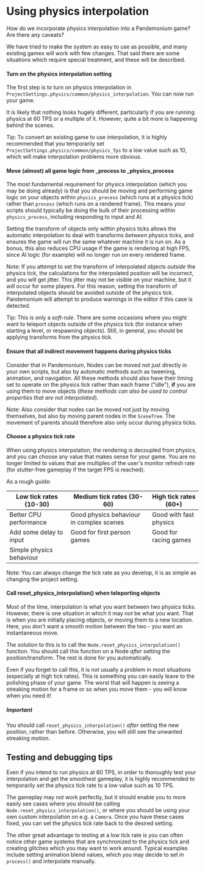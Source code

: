 
# Using physics interpolation

How do we incorporate physics interpolation into a Pandemonium game? Are there any caveats?

We have tried to make the system as easy to use as possible, and many existing games will work
with few changes. That said there are some situations which require special treatment,
and these will be described.

#### Turn on the physics interpolation setting

The first step is to turn on physics interpolation in
`ProjectSettings.physics/common/physics_interpolation`.
You can now run your game.

It is likely that nothing looks hugely different, particularly if you are running
physics at 60 TPS or a multiple of it. However, quite a bit more is happening behind the scenes.

Tip: To convert an existing game to use interpolation, it is highly recommended that
you temporarily set `ProjectSettings.physics/common/physics_fps`
to a low value such as 10, which will make interpolation problems more obvious.

#### Move (almost) all game logic from _process to _physics_process

The most fundamental requirement for physics interpolation (which you may be doing already)
is that you should be moving and performing game logic on your objects within `physics_process`
(which runs at a physics tick) rather than `process` (which runs on a rendered frame).
This means your scripts should typically be doing the bulk of their processing
within `physics_process`, including responding to input and AI.

Setting the transform of objects only within physics ticks allows the automatic interpolation
to deal with transforms *between* physics ticks, and ensures the game will run the same
whatever machine it is run on. As a bonus, this also reduces CPU usage if the game is
rendering at high FPS, since AI logic (for example) will no longer run on every
rendered frame.

Note: If you attempt to set the transform of interpolated objects *outside* the physics tick,
the calculations for the interpolated position will be incorrect, and you will get jitter.
This jitter may not be visible on your machine, but it *will* occur for some players. For
this reason, setting the transform of interpolated objects should be avoided outside of
the physics tick. Pandemonium will attempt to produce warnings in the editor if this case is detected.

Tip: This is only a *soft-rule*. There are some occasions where you might want to teleport
objects outside of the physics tick (for instance when starting a level, or respawning
objects). Still, in general, you should be applying transforms from the physics tick.

#### Ensure that all indirect movement happens during physics ticks

Consider that in Pandemonium, Nodes can be moved not just directly in your own scripts, but
also by automatic methods such as tweening, animation, and navigation. All these methods
should also have their timing set to operate on the physics tick rather than each frame
("idle"), **if** you are using them to move objects (*these methods can also be used
to control properties that are not interpolated*).

Note:
 Also consider that nodes can be moved not just by moving themselves, but also by moving
parent nodes in the `SceneTree`. The movement of parents should therefore also only occur during physics ticks.

#### Choose a physics tick rate

When using physics interpolation, the rendering is decoupled from physics, and you can
choose any value that makes sense for your game. You are no longer limited to values
that are multiples of the user's monitor refresh rate (for stutter-free gameplay if
the target FPS is reached).

As a rough guide:

| Low tick rates (10-30)   | Medium tick rates (30-60)                | High tick rates (60+)  |
|--------------------------|------------------------------------------|------------------------|
| Better CPU performance   | Good physics behaviour in complex scenes | Good with fast physics |
| Add some delay to input  | Good for first person games              | Good for racing games  |
| Simple physics behaviour |                                          |                        |

Note: You can always change the tick rate as you develop, it is as simple as changing the project setting.

#### Call reset_physics_interpolation() when teleporting objects

Most of the time, interpolation is what you want between two physics ticks. However,
there is one situation in which it may *not* be what you want. That is when you are
initially placing objects, or moving them to a new location. Here, you don't want a
smooth motion between the two - you want an instantaneous move.

The solution to this is to call the `Node.reset_physics_interpolation()` function. You
should call this function on a Node *after* setting the position/transform. The rest
is done for you automatically.

Even if you forget to call this, it is not usually a problem in most situations (especially
at high tick rates). This is something you can easily leave to the polishing phase of your
game. The worst that will happen is seeing a streaking motion for a frame or so when you
move them - you will know when you need it!

##### Important

You should call `reset_physics_interpolation()` *after* setting the new position,
rather than before. Otherwise, you will still see the unwanted streaking motion.

## Testing and debugging tips

Even if you intend to run physics at 60 TPS, in order to thoroughly test your interpolation
and get the smoothest gameplay, it is highly recommended to temporarily set the physics tick
rate to a low value such as 10 TPS.

The gameplay may not work perfectly, but it should enable you to more easily see cases
where you should be calling `Node.reset_physics_interpolation()`, or where you should be
using your own custom interpolation on e.g. a `Camera`. Once you have these cases
fixed, you can set the physics tick rate back to the desired setting.

The other great advantage to testing at a low tick rate is you can often notice other
game systems that are synchronized to the physics tick and creating glitches which you
may want to work around. Typical examples include setting animation blend values, which
you may decide to set in `process()` and interpolate manually.

